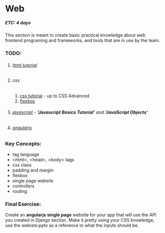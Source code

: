 # Web
##### ETC: 4 days
This section is meant to create basic practical knowledge about web frontend programing and
frameworks, and tools that are in use by the team. 

### TODO:
1. ###### [html tutorial](https://www.tutorialspoint.com/html/html_quick_guide.htm)
2. ###### css
    1. [css tutorial](https://www.w3schools.com/css/) - up to CSS Advanced
    2. [flexbox](https://internetingishard.com/html-and-css/flexbox/)
3. ###### [javascript](https://www.tutorialspoint.com/javascript/index.htm) - **'Javascript Basics Tutorial'** and **'JavaScript Objects'**
4. ###### [angularjs](https://www.w3schools.com/angular)

### Key Concepts:
-   tag language
-   \<html>, \<head>, \<body> tags
-   css class
-   padding and margin
-   flexbox
-   single page website
-   controllers
-   routing


### Final Exercise:
Create an **angularjs single page** website for your app that will use the API you created in Django section.
Make it pretty using your CSS knowledge, use the webiste.pptx as a reference to what the inputs should be.